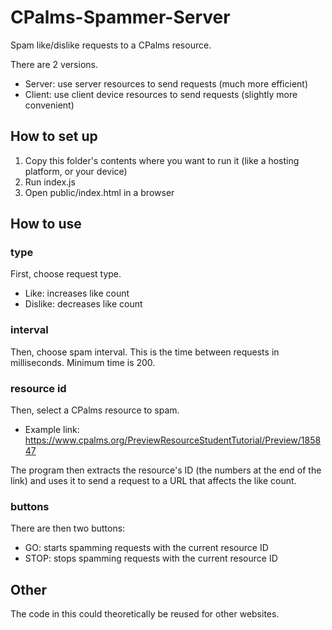 # CPalms-Spammer-Server

Spam like/dislike requests to a CPalms resource.

There are 2 versions.

* Server: use server resources to send requests (much more efficient)
* Client: use client device resources to send requests (slightly more convenient)

## How to set up

1. Copy this folder's contents where you want to run it (like a hosting platform, or your device)
2. Run index.js
3. Open public/index.html in a browser

## How to use

### type

First, choose request type. 
* Like: increases like count
* Dislike: decreases like count

### interval

Then, choose spam interval. This is the time between requests in milliseconds. Minimum time is 200.

### resource id

Then, select a CPalms resource to spam.
* Example link: https://www.cpalms.org/PreviewResourceStudentTutorial/Preview/185847

The program then extracts the resource's ID (the numbers at the end of the link) and uses it to send a request to a URL that affects the like count.

### buttons

There are then two buttons:
* GO: starts spamming requests with the current resource ID
* STOP: stops spamming requests with the current resource ID

## Other

The code in this could theoretically be reused for other websites.
